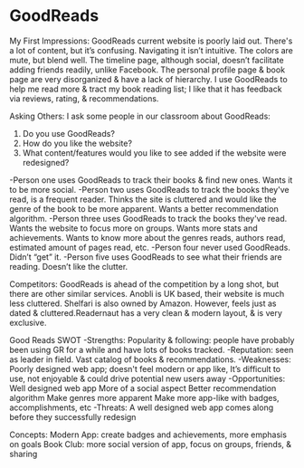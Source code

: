 # GoodReads
My First Impressions:
GoodReads current website is poorly laid out. There's a lot of content, but it’s confusing. Navigating it isn’t intuitive. The colors are mute, but blend well. The timeline page, although social, doesn’t facilitate adding friends readily, unlike Facebook. The personal profile page & book page are very disorganized & have a lack of hierarchy. I use GoodReads to help me read more & tract my book reading list; I like that it has feedback via reviews, rating, & recommendations.

Asking Others:
I ask some people in our classroom about GoodReads:
1. Do you use GoodReads?
2. How do you like the website?
3. What content/features would you like to see added if the website were redesigned?

-Person one uses GoodReads to track their books & find new ones. Wants it to be more social.
-Person two uses GoodReads to track the books they've read, is a frequent reader. Thinks the site is cluttered and would like the genre of the book to be more apparent. Wants a better recommendation algorithm.
-Person three uses GoodReads to track the books they've read. Wants the website to focus more on groups. Wants more stats and achievements. Wants to know more about the genres reads, authors read, estimated amount of pages read, etc.
-Person four never used GoodReads. Didn’t “get” it.
-Person five uses GoodReads to see what their friends are reading. Doesn’t like the clutter.

Competitors:
GoodReads is ahead of the competition by a long shot, but there are other similar services. Anobli is UK based, their website is much less cluttered. Shelfari is also owned by Amazon. However, feels just as dated & cluttered.Readernaut has a very clean & modern layout, & is very exclusive.

Good Reads SWOT
-Strengths:
Popularity & following: people have probably been using GR for a while and have lots of books tracked.
-Reputation: seen as leader in field.
Vast catalog of books & recommendations.
-Weaknesses:
Poorly designed web app; doesn't feel modern or app like,
It’s difficult to use, not enjoyable & could drive potential new users away
-Opportunities:
Well designed web app
More of a social aspect
Better recommendation algorithm
Make genres more apparent
Make more app-like with badges, accomplishments, etc
-Threats:
A well designed web app comes along before they successfully redesign


Concepts:
Modern App: create badges and achievements, more emphasis on goals
Book Club: more social version of app, focus on groups, friends, & sharing
